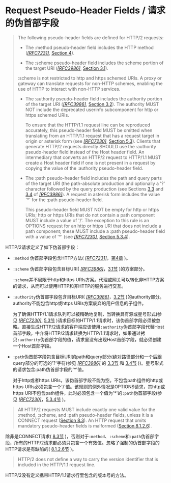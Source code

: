 # Request Pseudo-Header Fields / 请求的伪首部字段
> The following pseudo-header fields are defined for HTTP/2 requests:
> 
> * The :method pseudo-header field includes the HTTP method ([*[RFC7231]*](http://httpwg.org/specs/rfc7540.html#RFC7231), [Section 4](http://httpwg.org/specs/rfc7231.html#methods)).
> 
> * The :scheme pseudo-header field includes the scheme portion of the target URI ([*[RFC3986]*](http://httpwg.org/specs/rfc7540.html#RFC3986), [Section 3.1](https://tools.ietf.org/html/rfc3986#section-3.1)).
> 
>  :scheme is not restricted to http and https schemed URIs. A proxy or gateway can translate requests for non-HTTP schemes, enabling the use of HTTP to interact with non-HTTP services.
> 
> * The :authority pseudo-header field includes the authority portion of the target URI ([*[RFC3986]*](http://httpwg.org/specs/rfc7540.html#RFC3986), [Section 3.2](https://tools.ietf.org/html/rfc3986#section-3.2)). The authority MUST NOT include the deprecated userinfo subcomponent for http or https schemed URIs.
> 
> 	To ensure that the HTTP/1.1 request line can be reproduced accurately, this pseudo-header field MUST be omitted when translating from an HTTP/1.1 request that has a request target in origin or asterisk form (see [*[RFC7230]*](http://httpwg.org/specs/rfc7540.html#RFC7230), [Section 5.3](http://httpwg.org/specs/rfc7230.html#request-target)). Clients that generate HTTP/2 requests directly SHOULD use the :authority pseudo-header field instead of the Host header field. An intermediary that converts an HTTP/2 request to HTTP/1.1 MUST create a Host header field if one is not present in a request by copying the value of the :authority pseudo-header field.
> 
> * The :path pseudo-header field includes the path and query parts of the target URI (the path-absolute production and optionally a '?' character followed by the query production (see Sections [3.3](https://tools.ietf.org/html/rfc3986#section-3.3) and [3.4](https://tools.ietf.org/html/rfc3986#section-3.4) of [*[RFC3986]*](http://httpwg.org/specs/rfc7540.html#RFC3986)). A request in asterisk form includes the value '*' for the :path pseudo-header field.
> 
> 	This pseudo-header field MUST NOT be empty for http or https URIs; http or https URIs that do not contain a path component MUST include a value of '/'. The exception to this rule is an OPTIONS request for an http or https URI that does not include a path component; these MUST include a :path pseudo-header field with a value of '*' (see [*[RFC7230]*](http://httpwg.org/specs/rfc7540.html#RFC7230), [Section 5.3.4](http://httpwg.org/specs/rfc7230.html#asterisk-form)).

HTTP/2请求定义了如下伪首部字段：

* `:method` 伪首部字段包含HTTP方法( [*[RFC7231]*](http://httpwg.org/specs/rfc7540.html#RFC7231)，[第4章](http://httpwg.org/specs/rfc7231.html#methods) )。
* `:scheme` 伪首部字段包含目标URI( [*[RFC3986]*](http://httpwg.org/specs/rfc7540.html#RFC3986)，[3.1节](https://tools.ietf.org/html/rfc3986#section-3.1) )的方案部分。

  `:scheme`并不局限于http和https URIs方案。代理或网关可以转化非HTTP方案的请求，从而可以使用HTTP和非HTTP的服务进行交互。

* `:authority`伪首部字段包含目标URI( [*[RFC3986]*](http://httpwg.org/specs/rfc7540.html#RFC3986)，[3.2节](https://tools.ietf.org/html/rfc3986#section-3.2) )的authority部分。authority不能包含http或https URIs方案废弃的用户信息的子组件。

  为了确保HTTP/1.1请求队列可以被精确地复制，当转换具有源或星号形式(参见 [ *[RFC7230]*](http://httpwg.org/specs/rfc7540.html#RFC7230), [5.3节](http://httpwg.org/specs/rfc7230.html#request-target) )请求目标的HTTP/1.1请求时，该伪首部字段必须被忽略。直接生成HTTP/2请求的客户端应该使用`:authority`伪首部字段代替Host首部字段。中介将HTTP/2请求转换为HTTP/1.1请求时，如果通过拷贝`:authority`伪首部字段的值，请求里没有出现Host首部字段，就必须创建一个Host首部字段。

* `:path`伪首部字段包含目标URI的path和query部分(绝对路径部分和一个后跟query部分的可选的'?'字符(参见 [*[RFC3986]*](http://httpwg.org/specs/rfc7540.html#RFC3986) 的 [3.3节](https://tools.ietf.org/html/rfc3986#section-3.3) 和 [3.4节](https://tools.ietf.org/html/rfc3986#section-3.4) ))。星号形式的请求包含:path伪首部字段的'*'值。

  对于http或者https URIs，该伪首部字段不能为空。不包含path组件的http或https URIs必须包含一个'/'值。该规则的例外情况是OPTIONS请求，其http或https URI不包含path组件，此时必须包含一个值为'*'的`:path`伪首部字段(参见 [ *[RFC7230]*](http://httpwg.org/specs/rfc7540.html#RFC7230)，[5.3.4节](http://httpwg.org/specs/rfc7230.html#asterisk-form) )。


> All HTTP/2 requests MUST include exactly one valid value for the :method, :scheme, and :path pseudo-header fields, unless it is a CONNECT request ([Section 8.3](http://httpwg.org/specs/rfc7540.html#CONNECT)). An HTTP request that omits mandatory pseudo-header fields is malformed ([Section 8.1.2.6](http://httpwg.org/specs/rfc7540.html#malformed)).

除非是CONNECT请求( [8.3节](http://httpwg.org/specs/rfc7540.html#CONNECT) )，否则对于`:method`、`:scheme`和`:path`伪首部字段，所有的HTTP/2请求都必须只包含一个有效值。忽略了强制的伪首部字段的HTTP请求是有缺陷的( [8.1.2.6节](http://httpwg.org/specs/rfc7540.html#malformed) )。


> HTTP/2 does not define a way to carry the version identifier that is included in the HTTP/1.1 request line.

HTTP/2没有定义携带HTTP/1.1请求行里包含的版本号的方法。